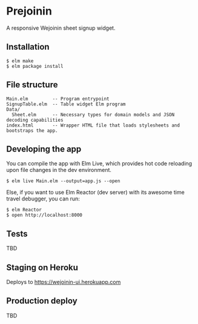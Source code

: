 # Prejoinin

A responsive Wejoinin sheet signup widget.

## Installation

    $ elm make
    $ elm package install

## File structure

```
Main.elm         -- Program entrypoint
SignupTable.elm  -- Table widget Elm program
Data/
  Sheet.elm      -- Necessary types for domain models and JSON decoding capabilities
index.html       -- Wrapper HTML file that loads stylesheets and bootstraps the app.
```

## Developing the app

You can compile the app with Elm Live, which provides hot code reloading upon file changes in the dev environment.

    $ elm live Main.elm --output=app.js --open

Else, if you want to use Elm Reactor (dev server) with its awesome time travel debugger, you can run:

    $ elm Reactor
    $ open http://localhost:8000

## Tests

TBD

## Staging on Heroku

Deploys to https://wejoinin-ui.herokuapp.com

## Production deploy

TBD
